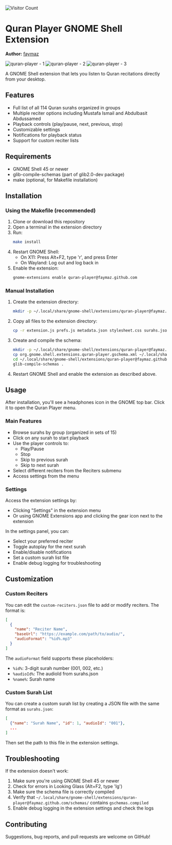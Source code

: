 ![Visitor Count](https://visitor-badge.laobi.icu/badge?page_id=faymaz.quran-player)
# Quran Player GNOME Shell Extension


**Author:** [faymaz](https://github.com/faymaz)


![quran-player - 1](img/quran-player_1.png)
![quran-player - 2](img/quran-player_2.png)
![quran-player - 3](img/quran-player_3.png)

A GNOME Shell extension that lets you listen to Quran recitations directly from your desktop.

## Features

- Full list of all 114 Quran surahs organized in groups
- Multiple reciter options including Mustafa Ismail and Abdulbasit Abdussamed
- Playback controls (play/pause, next, previous, stop)
- Customizable settings
- Notifications for playback status
- Support for custom reciter lists

## Requirements

- GNOME Shell 45 or newer
- glib-compile-schemas (part of glib2.0-dev package)
- make (optional, for Makefile installation)

## Installation

### Using the Makefile (recommended)

1. Clone or download this repository
2. Open a terminal in the extension directory
3. Run:
   ```bash
   make install
   ```
4. Restart GNOME Shell:
   - On X11: Press Alt+F2, type 'r', and press Enter
   - On Wayland: Log out and log back in
5. Enable the extension:
   ```bash
   gnome-extensions enable quran-player@faymaz.github.com
   ```

### Manual Installation

1. Create the extension directory:
   ```bash
   mkdir -p ~/.local/share/gnome-shell/extensions/quran-player@faymaz.github.com
   ```

2. Copy all files to the extension directory:
   ```bash
   cp -r extension.js prefs.js metadata.json stylesheet.css surahs.json custom-reciters.json ~/.local/share/gnome-shell/extensions/quran-player@faymaz.github.com/
   ```

3. Create and compile the schema:
   ```bash
   mkdir -p ~/.local/share/gnome-shell/extensions/quran-player@faymaz.github.com/schemas
   cp org.gnome.shell.extensions.quran-player.gschema.xml ~/.local/share/gnome-shell/extensions/quran-player@faymaz.github.com/schemas/
   cd ~/.local/share/gnome-shell/extensions/quran-player@faymaz.github.com/schemas
   glib-compile-schemas .
   ```

4. Restart GNOME Shell and enable the extension as described above.

## Usage

After installation, you'll see a headphones icon in the GNOME top bar. Click it to open the Quran Player menu.

### Main Features

- Browse surahs by group (organized in sets of 15)
- Click on any surah to start playback
- Use the player controls to:
  - Play/Pause
  - Stop
  - Skip to previous surah
  - Skip to next surah
- Select different reciters from the Reciters submenu
- Access settings from the menu

### Settings

Access the extension settings by:
- Clicking "Settings" in the extension menu
- Or using GNOME Extensions app and clicking the gear icon next to the extension

In the settings panel, you can:
- Select your preferred reciter
- Toggle autoplay for the next surah
- Enable/disable notifications
- Set a custom surah list file
- Enable debug logging for troubleshooting

## Customization

### Custom Reciters

You can edit the `custom-reciters.json` file to add or modify reciters. The format is:

```json
[
  {
    "name": "Reciter Name",
    "baseUrl": "https://example.com/path/to/audio/",
    "audioFormat": "%id%.mp3"
  }
]
```

The `audioFormat` field supports these placeholders:
- `%id%`: 3-digit surah number (001, 002, etc.)
- `%audioId%`: The audioId from surahs.json
- `%name%`: Surah name

### Custom Surah List

You can create a custom surah list by creating a JSON file with the same format as `surahs.json`:

```json
[
  {"name": "Surah Name", "id": 1, "audioId": "001"},
  ...
]
```

Then set the path to this file in the extension settings.

## Troubleshooting

If the extension doesn't work:

1. Make sure you're using GNOME Shell 45 or newer
2. Check for errors in Looking Glass (Alt+F2, type 'lg')
3. Make sure the schema file is correctly compiled
4. Verify that `~/.local/share/gnome-shell/extensions/quran-player@faymaz.github.com/schemas/` contains `gschemas.compiled`
5. Enable debug logging in the extension settings and check the logs

## Contributing

Suggestions, bug reports, and pull requests are welcome on GitHub!